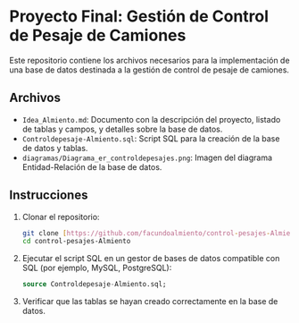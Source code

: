 # Proyecto Final: Gestión de Control de Pesaje de Camiones

Este repositorio contiene los archivos necesarios para la implementación de una base de datos destinada a la gestión de control de pesaje de camiones.

## Archivos
- `Idea_Almiento.md`: Documento con la descripción del proyecto, listado de tablas y campos, y detalles sobre la base de datos.
- `Controldepesaje-Almiento.sql`: Script SQL para la creación de la base de datos y tablas.
- `diagramas/Diagrama_er_controldepesajes.png`: Imagen del diagrama Entidad-Relación de la base de datos.

## Instrucciones
1. Clonar el repositorio:
   ```bash
   git clone [https://github.com/facundoalmiento/control-pesajes-Almiento.git](https://github.com/facundoalmiento/control-pesajes-Almiento.git)
   cd control-pesajes-Almiento
   ```

2. Ejecutar el script SQL en un gestor de bases de datos compatible con SQL (por ejemplo, MySQL, PostgreSQL):
   ```sql
   source Controldepesaje-Almiento.sql;
   ```

3. Verificar que las tablas se hayan creado correctamente en la base de datos.
